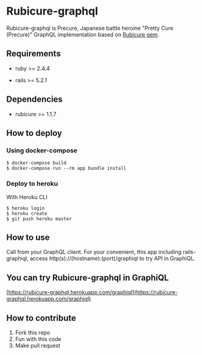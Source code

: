 # Rubicure-graphql

Rubicure-graphql is Precure, Japanese battle heroine "Pretty Cure (Precure)" GraphQL implementation based on [Rubicure gem](https://rubygems.org/gems/rubicure).

## Requirements

* ruby >= 2.4.4

* rails >= 5.2.1

## Dependencies

* rubicure >= 1.1.7

## How to deploy

### Using docker-compose

```
$ docker-compose build
$ docker-compose run --rm app bundle install
```

### Deploy to heroku

With Heroku CLI

```
$ heroku login
$ heroku create
$ git push heroku master
```

## How to use

Call from your GraphQL client. For your convenient, this app including rails-graphiql, access http(s)://(hostname):(port)/graphiql to try API in GraphiQL.

## You can try Rubicure-graphql in GraphiQL
[https://rubicure-graphql.herokuapp.com/graphiql](https://rubicure-graphql.herokuapp.com/graphiql)

## How to contribute

1. Fork this repo
2. Fun with this code
3. Make pull request
